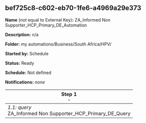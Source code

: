 ## bef725c8-c602-eb70-1fe6-a4969a29e373

**Name** (not equal to External Key)**:** ZA_Informed Non Supporter_HCP_Primary_DE_Automation

**Description:** n/a

**Folder:** my automations/Business/South Africa/HPV/

**Started by:** Schedule

**Status:** Ready

**Schedule:** Not defined

**Notifications:** _none_


| Step 1<br>_<small>-</small>_ |
| --- |
| _1.1: query_<br>ZA_Informed Non Supporter_HCP_Primary_DE_Query |

